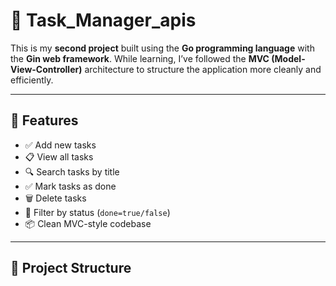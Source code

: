 # 📝 Task_Manager_apis

This is my **second project** built using the **Go programming language** with the **Gin web framework**. While learning, I’ve followed the **MVC (Model-View-Controller)** architecture to structure the application more cleanly and efficiently.

---

## 🚀 Features

- ✅ Add new tasks
- 📋 View all tasks
- 🔍 Search tasks by title
- ✅ Mark tasks as done
- 🗑️ Delete tasks
- 🔎 Filter by status (`done=true/false`)
- 📦 Clean MVC-style codebase

---

## 📁 Project Structure

